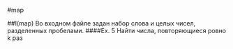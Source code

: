 #map

##I(map)
Во входном файле задан набор слова и целых чисел, разделенных пробелами.
####Ex. 5
Найти числа, повторяющиеся ровно k раз
